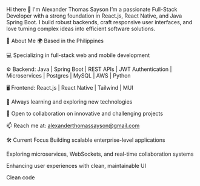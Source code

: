 Hi there 👋 I'm Alexander Thomas Sayson
I’m a passionate Full-Stack Developer with a strong foundation in React.js, React Native, and Java Spring Boot. I build robust backends, craft responsive user interfaces, and love turning complex ideas into efficient software solutions.

🚀 About Me
🌍 Based in the Philippines

💻 Specializing in full-stack web and mobile development

⚙️ Backend: Java | Spring Boot | REST APIs | JWT Authentication | Microservices | Postgres | MySQL | AWS | Python

🖥️ Frontend: React.js | React Native | Tailwind | MUI

🧠 Always learning and exploring new technologies

🤝 Open to collaboration on innovative and challenging projects

📫 Reach me at: alexanderthomassayson@gmail.com

🛠️ Current Focus
Building scalable enterprise-level applications

Exploring microservices, WebSockets, and real-time collaboration systems

Enhancing user experiences with clean, maintainable UI

Clean code
